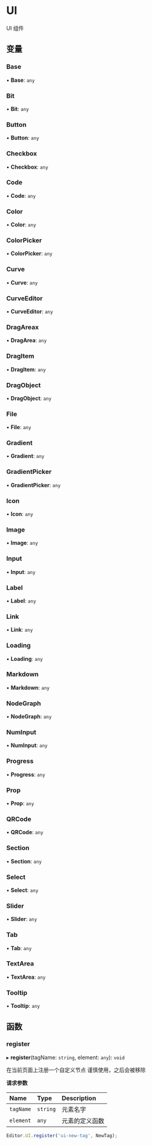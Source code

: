 # UI

UI 组件

## 变量

### Base

• **Base**: `any`

### Bit

• **Bit**: `any`

### Button

• **Button**: `any`

### Checkbox

• **Checkbox**: `any`

### Code

• **Code**: `any`

### Color

• **Color**: `any`

### ColorPicker

• **ColorPicker**: `any`

### Curve

• **Curve**: `any`

### CurveEditor

• **CurveEditor**: `any`

### DragAreax

• **DragArea**: `any`

### DragItem

• **DragItem**: `any`

### DragObject

• **DragObject**: `any`

### File

• **File**: `any`

### Gradient

• **Gradient**: `any`

### GradientPicker

• **GradientPicker**: `any`

### Icon

• **Icon**: `any`

### Image

• **Image**: `any`

### Input

• **Input**: `any`

### Label

• **Label**: `any`

### Link

• **Link**: `any`

### Loading

• **Loading**: `any`

### Markdown

• **Markdown**: `any`

### NodeGraph

• **NodeGraph**: `any`

### NumInput

• **NumInput**: `any`

### Progress

• **Progress**: `any`

### Prop

• **Prop**: `any`

### QRCode

• **QRCode**: `any`

### Section

• **Section**: `any`

### Select

• **Select**: `any`

### Slider

• **Slider**: `any`

### Tab

• **Tab**: `any`

### TextArea

• **TextArea**: `any`

### Tooltip

• **Tooltip**: `any`

## 函数

### register

▸ **register**(tagName: `string`, element: `any`): `void`

在当前页面上注册一个自定义节点
谨慎使用，之后会被移除

**请求参数**

| Name      | Type     | Description    |
| :-------- | :------- | :------------- |
| `tagName` | `string` | 元素名字       |
| `element` | `any`    | 元素的定义函数 |

```typescript
Editor.UI.register('ui-new-tag', NewTag);
```
